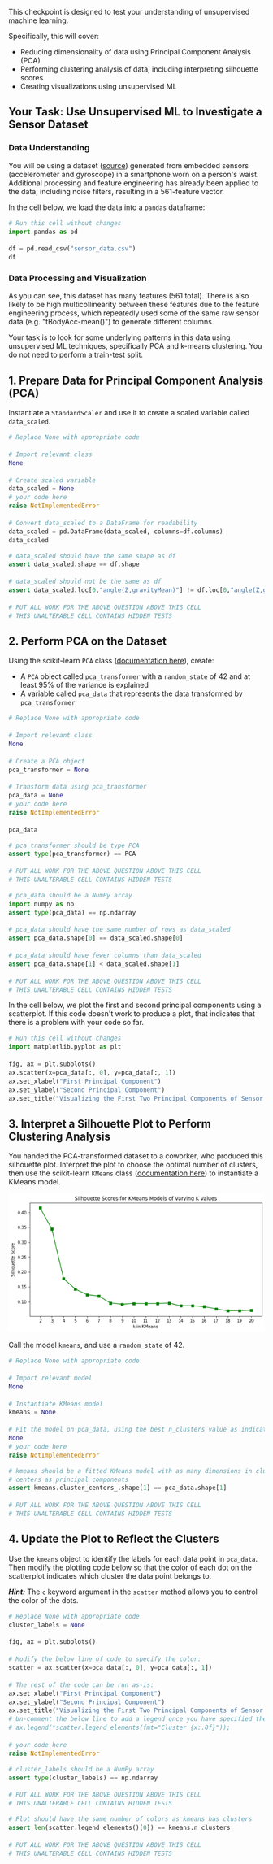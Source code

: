 
This checkpoint is designed to test your understanding of unsupervised machine learning.

Specifically, this will cover:

* Reducing dimensionality of data using Principal Component Analysis (PCA)
* Performing clustering analysis of data, including interpreting silhouette scores
* Creating visualizations using unsupervised ML

## Your Task: Use Unsupervised ML to Investigate a Sensor Dataset

### Data Understanding

You will be using a dataset ([source](https://archive.ics.uci.edu/ml/datasets/Human+Activity+Recognition+Using+Smartphones)) generated from embedded sensors (accelerometer and gyroscope) in a smartphone worn on a person's waist. Additional processing and feature engineering has already been applied to the data, including noise filters, resulting in a 561-feature vector.

In the cell below, we load the data into a `pandas` dataframe:


```python
# Run this cell without changes
import pandas as pd

df = pd.read_csv("sensor_data.csv")
df
```

### Data Processing and Visualization

As you can see, this dataset has many features (561 total). There is also likely to be high multicollinearity between these features due to the feature engineering process, which repeatedly used some of the same raw sensor data (e.g. "tBodyAcc-mean()") to generate different columns.

Your task is to look for some underlying patterns in this data using unsupervised ML techniques, specifically PCA and k-means clustering. You do not need to perform a train-test split.

## 1. Prepare Data for Principal Component Analysis (PCA)

Instantiate a `StandardScaler` and use it to create a scaled variable called `data_scaled`.


```python
# Replace None with appropriate code

# Import relevant class
None

# Create scaled variable
data_scaled = None
# your code here
raise NotImplementedError

# Convert data_scaled to a DataFrame for readability
data_scaled = pd.DataFrame(data_scaled, columns=df.columns)
data_scaled
```


```python
# data_scaled should have the same shape as df
assert data_scaled.shape == df.shape

# data_scaled should not be the same as df
assert data_scaled.loc[0,"angle(Z,gravityMean)"] != df.loc[0,"angle(Z,gravityMean)"]

# PUT ALL WORK FOR THE ABOVE QUESTION ABOVE THIS CELL
# THIS UNALTERABLE CELL CONTAINS HIDDEN TESTS
```

## 2. Perform PCA on the Dataset

Using the scikit-learn `PCA` class ([documentation here](https://scikit-learn.org/stable/modules/generated/sklearn.decomposition.PCA.html)), create:

* A `PCA` object called `pca_transformer` with a `random_state` of 42 and at least 95% of the variance is explained
* A variable called `pca_data` that represents the data transformed by `pca_transformer`


```python
# Replace None with appropriate code

# Import relevant class
None

# Create a PCA object
pca_transformer = None

# Transform data using pca_transformer
pca_data = None
# your code here
raise NotImplementedError

pca_data
```


```python
# pca_transformer should be type PCA
assert type(pca_transformer) == PCA

# PUT ALL WORK FOR THE ABOVE QUESTION ABOVE THIS CELL
# THIS UNALTERABLE CELL CONTAINS HIDDEN TESTS
```


```python
# pca_data should be a NumPy array
import numpy as np
assert type(pca_data) == np.ndarray

# pca_data should have the same number of rows as data_scaled
assert pca_data.shape[0] == data_scaled.shape[0]

# pca_data should have fewer columns than data_scaled
assert pca_data.shape[1] < data_scaled.shape[1]

# PUT ALL WORK FOR THE ABOVE QUESTION ABOVE THIS CELL
# THIS UNALTERABLE CELL CONTAINS HIDDEN TESTS
```

In the cell below, we plot the first and second principal components using a scatterplot. If this code doesn't work to produce a plot, that indicates that there is a problem with your code so far.


```python
# Run this cell without changes
import matplotlib.pyplot as plt

fig, ax = plt.subplots()
ax.scatter(x=pca_data[:, 0], y=pca_data[:, 1])
ax.set_xlabel("First Principal Component")
ax.set_ylabel("Second Principal Component")
ax.set_title("Visualizing the First Two Principal Components of Sensor Data");
```

## 3. Interpret a Silhouette Plot to Perform Clustering Analysis

You handed the PCA-transformed dataset to a coworker, who produced this silhouette plot. Interpret the plot to choose the optimal number of clusters, then use the scikit-learn `KMeans` class ([documentation here](https://scikit-learn.org/stable/modules/generated/sklearn.cluster.KMeans.html)) to instantiate a KMeans model.

<!-- 
k_values = range(2,21)
silhouette_scores = [0.41540858143541637,
 0.3438069022316109,
 0.1775373667655337,
 0.1425018071505172,
 0.12365576879282861,
 0.11917044787937144,
 0.09524343091496036,
 0.09155853204663812,
 0.09410174137993227,
 0.09335504033772586,
 0.09386447654377134,
 0.09518329181757086,
 0.0864125952331548,
 0.08622712573000349,
 0.08350384589108541,
 0.07589314716366936,
 0.06926851258928322,
 0.06980908513512903,
 0.0710121422731501]

fig, ax = plt.subplots(figsize=(10,5))

ax.plot(k_values, silhouette_scores, color="green", marker="s", )
ax.set_xticks(k_values)
ax.set_xlabel("k in KMeans")
ax.set_ylabel("Silhouette Score")
ax.set_title("Silhouette Scores for KMeans Models of Varying K Values");
-->

![plot of silhouette scores, with the highest y value at an x value of 2](silhouette_score_plot.png)

Call the model `kmeans`, and use a `random_state` of 42.


```python
# Replace None with appropriate code

# Import relevant model
None

# Instantiate KMeans model
kmeans = None

# Fit the model on pca_data, using the best n_clusters value as indicated by the plot above
None
# your code here
raise NotImplementedError
```


```python
# kmeans should be a fitted KMeans model with as many dimensions in cluster
# centers as principal components
assert kmeans.cluster_centers_.shape[1] == pca_data.shape[1]

# PUT ALL WORK FOR THE ABOVE QUESTION ABOVE THIS CELL
# THIS UNALTERABLE CELL CONTAINS HIDDEN TESTS
```

## 4. Update the Plot to Reflect the Clusters

Use the `kmeans` object to identify the labels for each data point in `pca_data`. Then modify the plotting code below so that the color of each dot on the scatterplot indicates which cluster the data point belongs to.

***Hint:*** The `c` keyword argument in the `scatter` method allows you to control the color of the dots.


```python
# Replace None with appropriate code
cluster_labels = None

fig, ax = plt.subplots()

# Modify the below line of code to specify the color:
scatter = ax.scatter(x=pca_data[:, 0], y=pca_data[:, 1])

# The rest of the code can be run as-is:
ax.set_xlabel("First Principal Component")
ax.set_ylabel("Second Principal Component")
ax.set_title("Visualizing the First Two Principal Components of Sensor Data")
# Un-comment the below line to add a legend once you have specified the color
# ax.legend(*scatter.legend_elements(fmt="Cluster {x:.0f}"));

# your code here
raise NotImplementedError
```


```python
# cluster_labels should be a NumPy array
assert type(cluster_labels) == np.ndarray

# PUT ALL WORK FOR THE ABOVE QUESTION ABOVE THIS CELL
# THIS UNALTERABLE CELL CONTAINS HIDDEN TESTS
```


```python
# Plot should have the same number of colors as kmeans has clusters
assert len(scatter.legend_elements()[0]) == kmeans.n_clusters

# PUT ALL WORK FOR THE ABOVE QUESTION ABOVE THIS CELL
# THIS UNALTERABLE CELL CONTAINS HIDDEN TESTS
```

